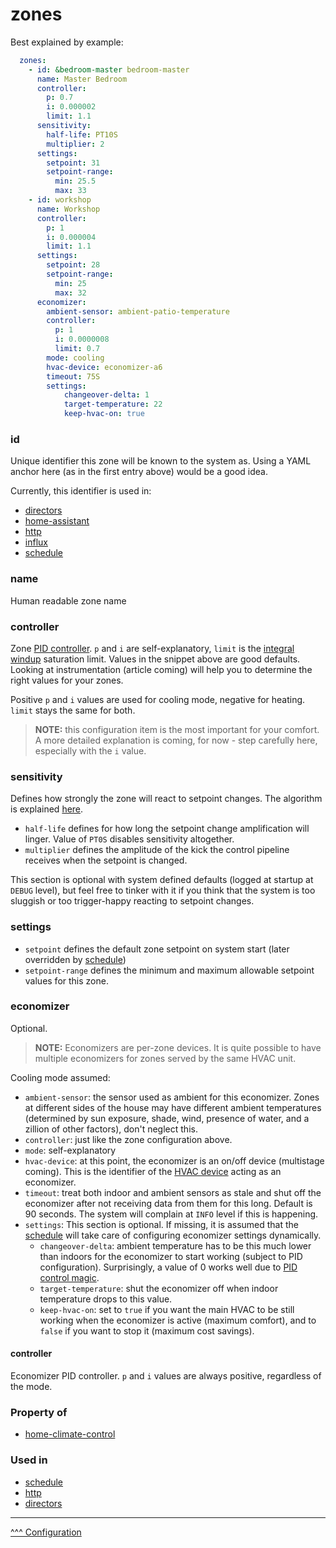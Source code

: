 zones
==

Best explained by example:

```yaml
  zones:
    - id: &bedroom-master bedroom-master
      name: Master Bedroom
      controller:
        p: 0.7
        i: 0.000002
        limit: 1.1
      sensitivity:
        half-life: PT10S
        multiplier: 2
      settings:
        setpoint: 31
        setpoint-range:
          min: 25.5
          max: 33
    - id: workshop
      name: Workshop
      controller:
        p: 1
        i: 0.000004
        limit: 1.1
      settings:
        setpoint: 28
        setpoint-range:
          min: 25
          max: 32
      economizer:
        ambient-sensor: ambient-patio-temperature
        controller:
          p: 1
          i: 0.0000008
          limit: 0.7
        mode: cooling
        hvac-device: economizer-a6
        timeout: 75S
        settings:
            changeover-delta: 1
            target-temperature: 22
            keep-hvac-on: true
```

### id
Unique identifier this zone will be known to the system as. Using a YAML anchor here (as in the first entry above) would be a good idea.

Currently, this identifier is used in:
* [directors](./directors.md)
* [home-assistant](./home-assistant.md)
* [http](./http.md)
* [influx](./influx.md)
* [schedule](./schedule.md)

### name
Human readable zone name

### controller
Zone [PID controller](https://en.wikipedia.org/wiki/Proportional%E2%80%93integral%E2%80%93derivative_controller). `p` and `i` are self-explanatory, `limit` is the [integral windup](https://en.wikipedia.org/wiki/Integral_windup) saturation limit. Values in the snippet above are good defaults. Looking at instrumentation (article coming) will help you to determine the right values for your zones.

Positive `p` and `i` values are used for cooling mode, negative for heating. `limit` stays the same for both.

> **NOTE:** this configuration item is the most important for your comfort. A more detailed explanation is coming, for now - step carefully here, especially with the `i` value.

### sensitivity
Defines how strongly the zone will react to setpoint changes. The algorithm is explained [here](https://www.emathhelp.net/en/calculators/differential-equations/half-life-calculator).

* `half-life` defines for how long the setpoint change amplification will linger. Value of `PT0S` disables sensitivity altogether.
* `multiplier` defines the amplitude of the kick the control pipeline receives when the setpoint is changed.

This section is optional with system defined defaults (logged at startup at `DEBUG` level), but feel free to tinker with it if you think that the system is too sluggish or too trigger-happy reacting to setpoint changes.

### settings

* `setpoint` defines the default zone setpoint on system start (later overridden by [schedule](./schedule.md))
* `setpoint-range` defines the minimum and maximum allowable setpoint values for this zone.

### economizer

Optional.

> **NOTE:** Economizers are per-zone devices. It is quite possible to have multiple economizers for zones served by the same HVAC unit.

Cooling mode assumed:

* `ambient-sensor`: the sensor used as ambient for this economizer. Zones at different sides of the house may have different ambient temperatures (determined by sun exposure, shade, wind, presence of water, and a zillion of other factors), don't neglect this.
* `controller`: just like the zone configuration above.
* `mode`: self-explanatory
* `hvac-device`: at this point, the economizer is an on/off device (multistage coming). This is the identifier of the [HVAC device](./hvac.md) acting as an economizer.
* `timeout`: treat both indoor and ambient sensors as stale and shut off the economizer after not receiving data from them for this long. Default is 90 seconds. The system will complain at `INFO` level if this is happening.
* `settings`: This section is optional. If missing, it is assumed that the [schedule](./schedule.md) will take care of configuring economizer settings dynamically.
  * `changeover-delta`: ambient temperature has to be this much lower than indoors for the economizer to start working (subject to PID configuration). Surprisingly, a value of 0 works well due to [PID control magic](https://en.wikipedia.org/wiki/Proportional%E2%80%93integral%E2%80%93derivative_controller).
  * `target-temperature`: shut the economizer off when indoor temperature drops to this value.
  * `keep-hvac-on`: set to `true` if you want the main HVAC to be still working when the economizer is active (maximum comfort), and to `false` if you want to stop it (maximum cost savings).

#### controller
Economizer PID controller. `p` and `i` values are always positive, regardless of the mode.

### Property of
* [home-climate-control](./home-climate-control.md)

### Used in
* [schedule](./schedule.md)
* [http](./http.md)
* [directors](./directors.md)
---
[^^^ Configuration](./index.md)

